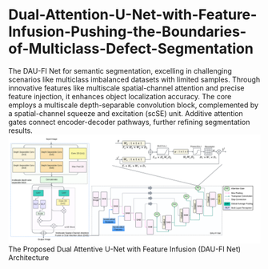 # Dual-Attention-U-Net-with-Feature-Infusion-Pushing-the-Boundaries-of-Multiclass-Defect-Segmentation
The DAU-FI Net for semantic segmentation, excelling in challenging scenarios like multiclass imbalanced datasets with limited samples. Through innovative features like multiscale spatial-channel attention and precise feature injection, it enhances object localization accuracy. The core employs a multiscale depth-separable convolution block, complemented by a spatial-channel squeeze and excitation (scSE) unit. Additive attention gates connect encoder-decoder pathways, further refining segmentation results.
![Alt Text](DAU_FI_2.png)
The Proposed Dual Attentive U-Net with Feature Infusion (DAU-FI Net) Architecture 

